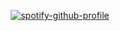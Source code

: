 <p align="center">
    <a href="https://spotify-github-profile.vercel.app/api/view?uid=fra1::8bj7f-1691391404698-9caab24b4c2e&amp;redirect=true"><img
            src="https://spotify-github-profile.vercel.app/api/view?uid=fra1::8bj7f-1691391404698-9caab24b4c2e&amp;cover_image=true&amp;theme=default&amp;bar_color=53b14f&amp;bar_color_cover=true"
            alt="spotify-github-profile" /><br />
</p>
